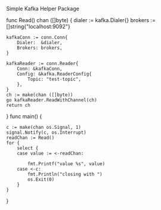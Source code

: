 Simple Kafka Helper Package 

func Read() chan ([]byte) {
	dialer := kafka.Dialer{}
	brokers := []string{"localhost:9092"}

	kafkaConn := conn.Conn{
		Dialer:  &dialer,
		Brokers: brokers,
	}

	kafkaReader := conn.Reader{
		Conn: &kafkaConn,
		Config: &kafka.ReaderConfig{
			Topic: "test-topic",
		},
	}
	ch := make(chan ([]byte))
	go kafkaReader.ReadWithChannel(ch)
	return ch
}
func main() {

	c := make(chan os.Signal, 1)
	signal.Notify(c, os.Interrupt)
	readChan := Read()
	for {
		select {
		case value := <-readChan:

			fmt.Printf("value %s", value)
		case <-c:
			fmt.Println("closing with ")
			os.Exit(0)
		}
	}
}
